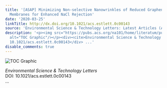 ```yaml
---
title: '[ASAP] Minimizing Non-selective Nanowrinkles of Reduced Graphene Oxide Laminar
  Membranes for Enhanced NaCl Rejection'
date: '2020-03-25'
linkTitle: http://dx.doi.org/10.1021/acs.estlett.0c00143
source: 'Environmental Science & Technology Letters: Latest Articles (ACS Publications)'
description: '<p><img src="https://pubs.acs.org/na101/home/literatum/publisher/achs/journals/content/estlcu/0/estlcu.ahead-of-print/acs.estlett.0c00143/20200325/images/medium/ez0c00143_0004.gif"
  alt="TOC Graphic"/></p><div><cite>Environmental Science & Technology Letters</cite></div><div>DOI:
  10.1021/acs.estlett.0c00143</div> ...'
disable_comments: true
---
```

<p><img src="https://pubs.acs.org/na101/home/literatum/publisher/achs/journals/content/estlcu/0/estlcu.ahead-of-print/acs.estlett.0c00143/20200325/images/medium/ez0c00143_0004.gif" alt="TOC Graphic"/></p><div><cite>Environmental Science & Technology Letters</cite></div><div>DOI: 10.1021/acs.estlett.0c00143</div> ...